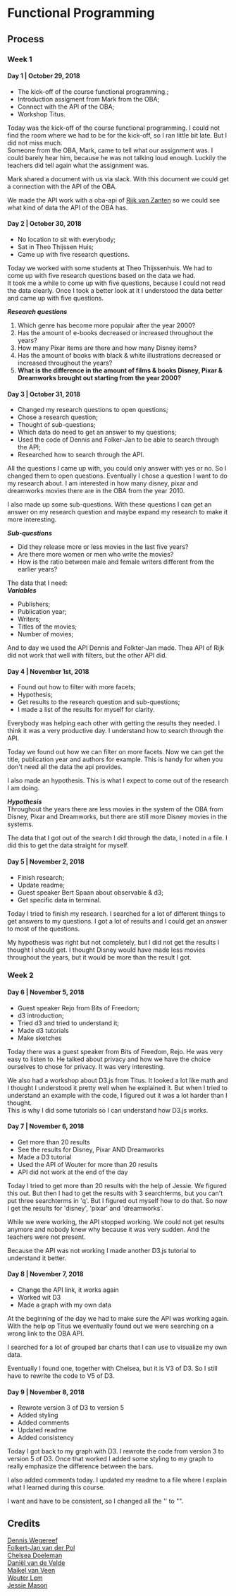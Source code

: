 # Functional Programming

## Process

### Week 1
#### Day 1 | October 29, 2018
* The kick-off of the course functional programming.;
* Introduction assigment from Mark from the OBA;
* Connect with the API of the OBA;
* Workshop Titus.

Today was the kick-off of the course functional programming. I could not find the room where we had to be for the kick-off, so I ran little bit late. But I did not miss much.  
Someone from the OBA, Mark, came to tell what our assignment was. I could barely hear him, because he was not talking loud enough. Luckily the teachers did tell again what the assignment was.

Mark shared a document with us via slack. With this document we could get a connection with the API of the OBA.

We made the API work with a oba-api of [Rijk van Zanten](https://github.com/rijkvanzanten/node-oba-api) so we could see what kind of data the API of the OBA has.

#### Day 2 | October 30, 2018
* No location to sit with everybody;
* Sat in Theo Thijssen Huis;
* Came up with five research questions.

Today we worked with some students at Theo Thijssenhuis. We had to come up with five research questions based on the data we had.  
It took me a while to come up with five questions, because I could not read the data clearly. Once I took a better look at it I understood the data better and came up with five questions.

__*Research questions*__
1. Which genre has become more populair after the year 2000?
2. Has the amount of e-books decreased or increased throughout the years?
3. How many Pixar items are there and how many Disney items?
4. Has the amount of books with black & white illustrations decreased or increased throughout the years?
5. __What is the difference in the amount of films & books Disney, Pixar & Dreamworks brought out starting from the year 2000?__

#### Day 3 | October 31, 2018

* Changed my research questions to open questions;
* Chose a research question;
* Thought of sub-questions;
* Which data do need to get an answer to my questions;
* Used the code of Dennis and Folker-Jan to be able to search through the API;
* Researched how to search through the API.

All the questions I came up with, you could only answer with yes or no. So I changed them to open questions. Eventually I chose a question I want to do my research about. I am interested in how many disney, pixar and dreamworks movies there are in the OBA from the year 2010.

I also made up some sub-questions. With these questions I can get an answer on my research question and maybe expand my research to make it more interesting.

__*Sub-questions*__
 * Did they release more or less movies in the last five years?
 * Are there more women or men who write the movies?
 * How is the ratio between male and female writers different from the earlier years?

The data that I need:  
__*Variables*__
  * Publishers;
  * Publication year;
  * Writers;
  * Titles of the movies;
  * Number of movies;

And to day we used the API Dennis and Folkter-Jan made. Thea API of Rijk did not work that well with filters, but the other API did.


#### Day 4 | November 1st, 2018

* Found out how to filter with more facets;
* Hypothesis;
* Get results to the research question and sub-questions;
* I made a list of the results for myself for clarity.

Everybody was helping each other with getting the results they needed.
I think it was a very productive day.
I understand how to search through the API.

Today we found out how we can filter on more facets. Now we can get the title, publication year and authors for example. This is handy for when you don't need all the data the api provides.

I also made an hypothesis. This is what I expect to come out of the research I am doing.

__*Hypothesis*__  
Throughout the years there are less movies in the system of the OBA from Disney, Pixar and Dreamworks, but there are still more Disney movies in the systems.

The data that I got out of the search I did through the data, I noted in a file. I did this to get the data straight for myself.

#### Day 5 | November 2, 2018

* Finish research;
* Update readme;
* Guest speaker Bert Spaan about observable & d3;
* Get specific data in terminal.

Today I tried to finish my research. I searched for a lot of different things to get answers to my questions. I got a lot of results and I could get an answer to most of the questions.

My hypothesis was right but not completely, but I did not get the results I thought I should get. I thought Disney would have made less movies throughout the years, but it would be more than the result I got.

### Week 2
#### Day 6 | November 5, 2018

* Guest speaker Rejo from Bits of Freedom;
* d3 introduction;
* Tried d3 and tried to understand it;
* Made d3 tutorials
* Make sketches

Today there was a guest speaker from Bits of Freedom, Rejo. He was very easy to listen to. He talked about privacy and how we have the choice ourselves to chose for privacy. It was very interesting.

We also had a workshop about D3.js from Titus. It looked a lot like math and I thought I understood it pretty well when he explained it. But when I tried to understand an example with the code, I figured out it was a lot harder than I thought.  
This is why I did some tutorials so I can understand how D3.js works.

#### Day 7 | November 6, 2018

* Get more than 20 results
* See the results for Disney, Pixar AND Dreamworks
* Made a D3 tutorial
* Used the API of Wouter for more than 20 results
* API did not work at the end of the day

Today I tried to get more than 20 results with the help of Jessie. We figured this out. But then I had to get the results with 3 searchterms, but you can't put three searchterms in 'q'. But I figured out myself how to do that. So now I get the results for 'disney', 'pixar' and 'dreamworks'.

While we were working, the API stopped working. We could not get results anymore and nobody knew why because it was very sudden. And the teachers were not present.

Because the API was not working I made another D3.js tutorial to understand it better.

#### Day 8 | November 7, 2018

* Change the API link, it works again
* Worked wit D3
* Made a graph with my own data

At the beginning of the day we had to make sure the API was working again. With the help op Titus we eventually found out we were searching on a wrong link to the OBA API.

I searched for a lot of grouped bar charts that I can use to visualize my own data.

Eventually I found one, together with Chelsea, but it is V3 of D3. So I still have to rewrite the code to V5 of D3.

#### Day 9 | November 8, 2018

* Rewrote version 3 of D3 to version 5
* Added styling
* Added comments
* Updated readme
* Added consistency

Today I got back to my graph with D3. I rewrote the code from version 3 to version 5 of D3. Once that worked I added some styling to my graph to really emphasize the difference between the bars.

I also added comments today.
I updated my readme to a file where I explain what I learned during this course.

I want and have to be consistent, so I changed all the '' to "".




## Credits
[Dennis Wegereef](https://github.com/Denniswegereef/functional-programming)  
[Folkert-Jan van der Pol](https://github.com/FJvdPol/functional-programming)  
[Chelsea Doeleman](https://github.com/chelseadoeleman/functional-programming)  
[Daniël van de Velde](https://github.com/DanielvandeVelde/functional-programming)  
[Maikel van Veen](https://github.com/Maikxx/functional-programming)  
[Wouter Lem](https://github.com/maanlamp/functional-programming)  
[Jessie Mason](https://github.com/jessiemasonx/functional-programming)  
